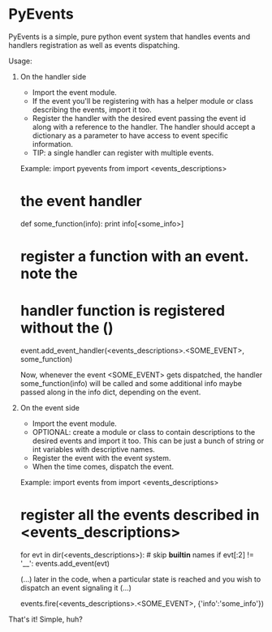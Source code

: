 PyEvents
========

PyEvents is a simple, pure python event system that handles events and handlers registration as well as events dispatching.

Usage:

1) On the handler side
    - Import the event module.
    - If the event you'll be registering with has a helper module or class
      describing the events, import it too.
    - Register the handler with the desired event passing the event id along
      with a reference to the handler. The handler should accept a dictionary
      as a parameter to have access to event specific information.
    - TIP: a single handler can register with multiple events.

    Example:
    import pyevents
    from <module> import <events_descriptions>

    # the event handler
    def some_function(info):
        print info[<some_info>]

    # register a function with an event. note the
    # handler function is registered without the ()
    event.add_event_handler(<events_descriptions>.<SOME_EVENT>, some_function)

    Now, whenever the event <SOME_EVENT> gets dispatched, the handler
    some_function(info) will be called and some additional info maybe
    passed along in the info dict, depending on the event.

2) On the event side
    - Import the event module.
    - OPTIONAL: create a module or class to contain descriptions to the desired
      events and import it too. This can be just a bunch of string or int
      variables with descriptive names.
    - Register the event with the event system.
    - When the time comes, dispatch the event.

    Example:
    import events
    from <module> import <events_descriptions>

    # register all the events described in <events_descriptions>
    for evt in dir(<events_descriptions>):
        # skip __builtin__ names
        if evt[:2] != '__':
            events.add_event(evt)

    (...) later in the code, when a particular state is reached
          and you wish to dispatch an event signaling it (...)

    events.fire(<events_descriptions>.<SOME_EVENT>, {'info':'some_info'})

That's it! Simple, huh?
